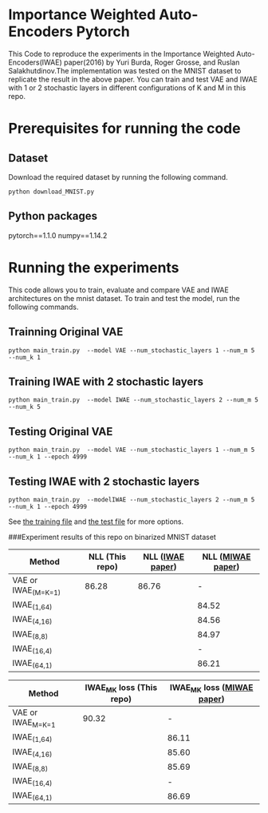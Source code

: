 # Importance Weighted Auto-Encoders Pytorch

This Code to reproduce the experiments in the Importance Weighted Auto-Encoders(IWAE) paper(2016) by Yuri Burda, Roger Grosse, and Ruslan Salakhutdinov.The implementation was tested on the MNIST dataset to replicate the result in the above paper. You can train and test VAE and IWAE with 1 or 2 stochastic layers in different configurations of K and M in this repo. 

# Prerequisites for running the code
## Dataset
Download the required dataset by running the following command. 
```
python download_MNIST.py
```
## Python packages
pytorch==1.1.0 numpy==1.14.2

# Running the experiments
This code allows you to train, evaluate and compare VAE and IWAE architectures on the mnist dataset. To train and test the model, run the following commands.
## Trainning Original VAE
```
python main_train.py  --model VAE --num_stochastic_layers 1 --num_m 5 --num_k 1
```
## Training IWAE with 2 stochastic layers
```
python main_train.py  --model IWAE --num_stochastic_layers 2 --num_m 5 --num_k 5
```
## Testing Original VAE
```
python main_train.py  --model VAE --num_stochastic_layers 1 --num_m 5 --num_k 1 --epoch 4999
```
## Testing IWAE with 2 stochastic layers
```
python main_train.py  --modelIWAE --num_stochastic_layers 2 --num_m 5 --num_k 1 --epoch 4999
```
See [the training file](https://github.com/ShwanMario/IWAE/blob/master/Importance_Weighted_Autoencoders-master/MNIST/script/main_train.py) and [the test file](https://github.com/ShwanMario/IWAE/blob/master/Importance_Weighted_Autoencoders-master/MNIST/script/main_test.py) for more options.

###Experiment results of this repo on binarized MNIST dataset


|   Method   | NLL (This repo) | NLL ([IWAE paper](https://arxiv.org/abs/1509.00519)) | NLL ([MIWAE paper](https://arxiv.org/abs/1802.04537))|
| -----------------| --------------- | --------------- | --------|
|VAE or IWAE<sub>(M=K=1)</sub>| 86.28| 86.76| -|
|IWAE<sub>(1,64)</sub>| | |84.52|
|IWAE<sub>(4,16)</sub>| | |84.56 |
|IWAE<sub>(8,8)</sub>| | |84.97 |
|IWAE<sub>(16,4)</sub>| | | -|
|IWAE<sub>(64,1)</sub>| |  |86.21|

|   Method   | IWAE<sub>MK</sub> loss (This repo) | IWAE<sub>MK</sub> loss ([MIWAE paper](https://arxiv.org/abs/1802.04537))|
| -----------------| ---------------| --------|
|VAE or IWAE<sub>M=K=1</sub>| 90.32| - |
|IWAE<sub>(1,64)</sub>| |86.11|
|IWAE<sub>(4,16)</sub>| |85.60 |
|IWAE<sub>(8,8)</sub>| | 85.69 |
|IWAE<sub>(16,4)</sub>| |  -|
|IWAE<sub>(64,1)</sub>| |  86.69|
